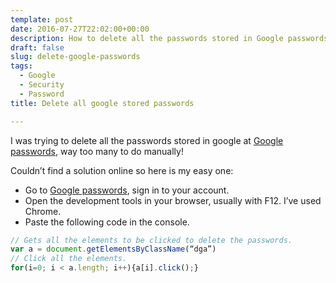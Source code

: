 ```yaml
---
template: post
date: 2016-07-27T22:02:00+00:00
description: How to delete all the passwords stored in Google passwords https://passwords.google.com
draft: false
slug: delete-google-passwords
tags: 
  - Google
  - Security
  - Password
title: Delete all google stored passwords

---
```


I was trying to delete all the passwords stored in google at [Google passwords](https://passwords.google.com), way too many to do manually!

Couldn’t find a solution online so here is my easy one:

*   Go to [Google passwords](https://passwords.google.com), sign in to your account.
*   Open the development tools in your browser, usually with F12\. I’ve used Chrome.
*   Paste the following code in the console.

```javascript
// Gets all the elements to be clicked to delete the passwords.
var a = document.getElementsByClassName(“dga”)
// Click all the elements.
for(i=0; i < a.length; i++){a[i].click();}
```

